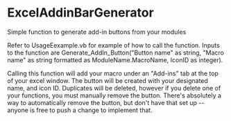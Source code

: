# ExcelAddinBarGenerator
Simple function to generate add-in buttons from your modules

Refer to UsageEexample.vb for example of how to call the function. Inputs to the function are Generate_AddIn_Button("Button name" as string, "Macro name" as string formatted as ModuleName.MacroName, IconID as integer).

Calling this function will add your macro under an "Add-ins" tab at the top of your excel window. The button will be created with your designated name, and icon ID. Duplicates will be deleted, however if you delete one of your functions, you must manually remove the button. There's absolutely a way to automatically remove the button, but don't have that set up -- anyone is  free to push a change to implement that.
